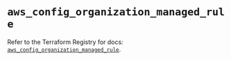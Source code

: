 # `aws_config_organization_managed_rule`

Refer to the Terraform Registry for docs: [`aws_config_organization_managed_rule`](https://registry.terraform.io/providers/hashicorp/aws/6.7.0/docs/resources/config_organization_managed_rule).
